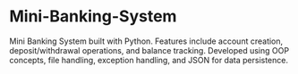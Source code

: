 # Mini-Banking-System
Mini Banking System built with Python. Features include account creation, deposit/withdrawal operations, and balance tracking. Developed using OOP concepts, file handling, exception handling, and JSON for data persistence.
